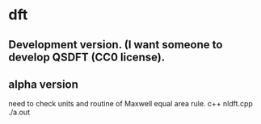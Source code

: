 # dft

## Development version. (I want someone to develop QSDFT (CC0 license).

## alpha version
  need to check units and routine of Maxwell equal area rule.
	c++ nldft.cpp
	./a.out
